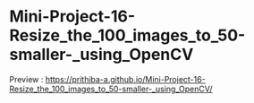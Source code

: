 # Mini-Project-16-Resize_the_100_images_to_50-smaller-_using_OpenCV

Preview : https://prithiba-a.github.io/Mini-Project-16-Resize_the_100_images_to_50-smaller-_using_OpenCV/

